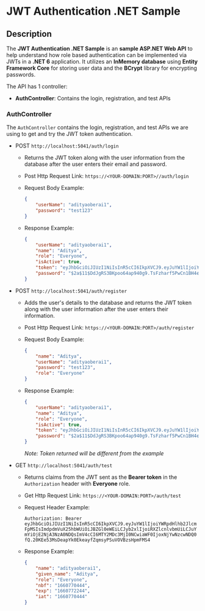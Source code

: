 # JWT Authentication .NET Sample

## Description

The **JWT Authentication .NET Sample** is an **sample ASP.NET Web API** to help understand how role based authentication can be implemented via JWTs in a **.NET 6** application. It utilizes an **InMemory database** using **Entity Framework Core** for storing user data and the **BCrypt** library for encrypting passwords.

The API has 1 controller:

* **AuthController**: Contains the login, registration, and test APIs

### AuthController

The `AuthController` contains the login, registration, and test APIs we are using to get and try the JWT token authentication.

* POST `http://localhost:5041/auth/login`

    * Returns the JWT token along with the user information from the database after the user enters their email and password.
    * Post Http Request Link: `https://<YOUR-DOMAIN:PORT>//auth/login`
    * Request Body Example:

        ```json
        {
            "userName": "adityaoberai1",
            "password": "test123"
        }
        ```

    * Response Example:

        ```json
        {
            "userName": "adityaoberai1",
            "name": "Aditya",
            "role": "Everyone",
            "isActive": true,
            "token": "eyJhbGciOiJIUzI1NiIsInR5cCI6IkpXVCJ9.eyJuYW1lIjoiYWRpdHlhb2JlcmFpMSIsImdpdmVuX25hbWUiOiJBZGl0eWEiLCJyb2xlIjoiRXZlcnlvbmUiLCJuYmYiOjE2NjA3NzA0NDQsImV4cCI6MTY2MDc3MjI0NCwiaWF0IjoxNjYwNzcwNDQ0fQ.20KEe53MsDeapYk0EkeayfZqmsyPSuVOVBzsHpmFMS4",
            "password": "$2a$11$DdJgRS3BKpoo64ap940g9.TsFzharf5PwCn1BH4e/oIBeNf7FKiOe"
        }
        ```


* POST `http://localhost:5041/auth/register`

    * Adds the user's details to the database and returns the JWT token along with the user information after the user enters their information.
    * Post Http Request Link: `https://<YOUR-DOMAIN:PORT>/auth/register`
    * Request Body Example:

        ```json
        {
            "name": "Aditya",
            "userName": "adityaoberai1",
            "password": "test123",
            "role": "Everyone"
        }
        ```

    * Response Example:

        ```json
        {
            "userName": "adityaoberai1",
            "name": "Aditya",
            "role": "Everyone",
            "isActive": true,
            "token": "eyJhbGciOiJIUzI1NiIsInR5cCI6IkpXVCJ9.eyJuYW1lIjoiYWRpdHlhb2JlcmFpMSIsImdpdmVuX25hbWUiOiJBZGl0eWEiLCJyb2xlIjoiRXZlcnlvbmUiLCJuYmYiOjE2NjA3NzAzNjAsImV4cCI6MTY2MDc3MjE2MCwiaWF0IjoxNjYwNzcwMzYwfQ.oCK_udTh83F-OM7yLYK7NBQa8basKTVQpMF3GUYtUtA",
            "password": "$2a$11$DdJgRS3BKpoo64ap940g9.TsFzharf5PwCn1BH4e/oIBeNf7FKiOe"
        }
        ```

        *Note: Token returned will be different from the example*

* GET `http://localhost:5041/auth/test`

    * Returns claims from the JWT sent as the **Bearer token** in the `Authorization` header with **Everyone** role.
    * Get Http Request Link: `https://<YOUR-DOMAIN:PORT>/auth/test`
    * Request Header Example:

        `Authorization: Bearer eyJhbGciOiJIUzI1NiIsInR5cCI6IkpXVCJ9.eyJuYW1lIjoiYWRpdHlhb2JlcmFpMSIsImdpdmVuX25hbWUiOiJBZGl0eWEiLCJyb2xlIjoiRXZlcnlvbmUiLCJuYmYiOjE2NjA3NzA0NDQsImV4cCI6MTY2MDc3MjI0NCwiaWF0IjoxNjYwNzcwNDQ0fQ.20KEe53MsDeapYk0EkeayfZqmsyPSuVOVBzsHpmFMS4`

    * Response Example:

        ```json
        {
            "name": "adityaoberai1",
            "given_name": "Aditya",
            "role": "Everyone",
            "nbf": "1660770444",
            "exp": "1660772244",
            "iat": "1660770444"
        }
        ```



